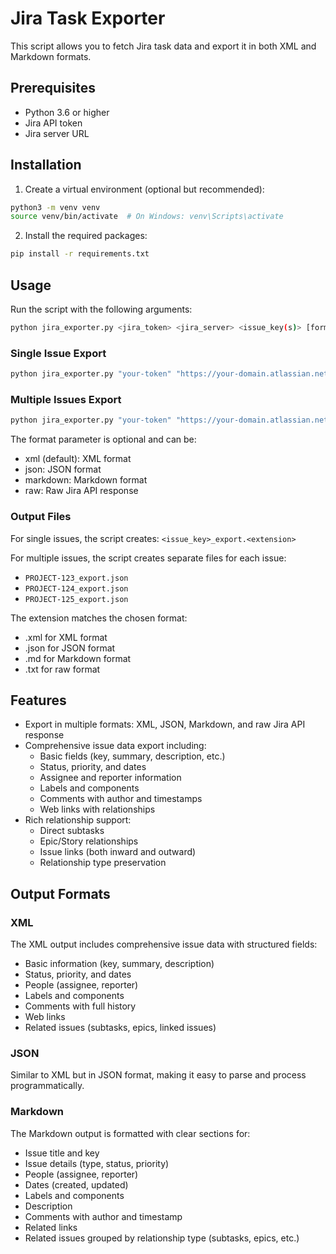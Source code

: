 # Jira Task Exporter

This script allows you to fetch Jira task data and export it in both XML and Markdown formats.

## Prerequisites

- Python 3.6 or higher
- Jira API token
- Jira server URL

## Installation

1. Create a virtual environment (optional but recommended):

```bash
python3 -m venv venv
source venv/bin/activate  # On Windows: venv\Scripts\activate
```

2. Install the required packages:

```bash
pip install -r requirements.txt
```

## Usage

Run the script with the following arguments:

```bash
python jira_exporter.py <jira_token> <jira_server> <issue_key(s)> [format]
```

### Single Issue Export

```bash
python jira_exporter.py "your-token" "https://your-domain.atlassian.net" "PROJECT-123" json
```

### Multiple Issues Export

```bash
python jira_exporter.py "your-token" "https://your-domain.atlassian.net" "PROJECT-123,PROJECT-124,PROJECT-125" json
```

The format parameter is optional and can be:

- xml (default): XML format
- json: JSON format
- markdown: Markdown format
- raw: Raw Jira API response

### Output Files

For single issues, the script creates: `<issue_key>_export.<extension>`

For multiple issues, the script creates separate files for each issue:

- `PROJECT-123_export.json`
- `PROJECT-124_export.json`
- `PROJECT-125_export.json`

The extension matches the chosen format:

- .xml for XML format
- .json for JSON format
- .md for Markdown format
- .txt for raw format

## Features

- Export in multiple formats: XML, JSON, Markdown, and raw Jira API response
- Comprehensive issue data export including:
  - Basic fields (key, summary, description, etc.)
  - Status, priority, and dates
  - Assignee and reporter information
  - Labels and components
  - Comments with author and timestamps
  - Web links with relationships
- Rich relationship support:
  - Direct subtasks
  - Epic/Story relationships
  - Issue links (both inward and outward)
  - Relationship type preservation

## Output Formats

### XML

The XML output includes comprehensive issue data with structured fields:

- Basic information (key, summary, description)
- Status, priority, and dates
- People (assignee, reporter)
- Labels and components
- Comments with full history
- Web links
- Related issues (subtasks, epics, linked issues)

### JSON

Similar to XML but in JSON format, making it easy to parse and process programmatically.

### Markdown

The Markdown output is formatted with clear sections for:

- Issue title and key
- Issue details (type, status, priority)
- People (assignee, reporter)
- Dates (created, updated)
- Labels and components
- Description
- Comments with author and timestamp
- Related links
- Related issues grouped by relationship type (subtasks, epics, etc.)
